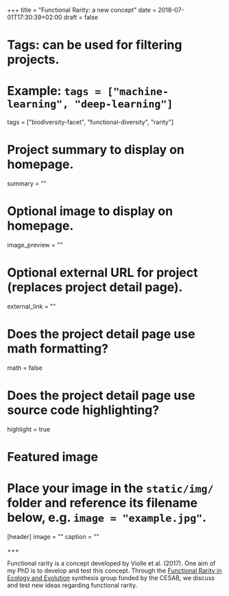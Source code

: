 +++
title = "Functional Rarity: a new concept"
date = 2018-07-01T17:30:39+02:00
draft = false

# Tags: can be used for filtering projects.
# Example: `tags = ["machine-learning", "deep-learning"]`
tags = ["biodiversity-facet", "functional-diversity", "rarity"]

# Project summary to display on homepage.
summary = ""

# Optional image to display on homepage.
image_preview = ""

# Optional external URL for project (replaces project detail page).
external_link = ""

# Does the project detail page use math formatting?
math = false

# Does the project detail page use source code highlighting?
highlight = true

# Featured image
# Place your image in the `static/img/` folder and reference its filename below, e.g. `image = "example.jpg"`.
[header]
image = ""
caption = ""

+++

Functional rarity is a concept developed by Violle et al. (2017). One aim of my PhD is to develop and test this concept.
Through the [Functional Rarity in Ecology and Evolution](http://www.cesab.org/index.php/en/projets-en-cours/projets-2015) synthesis group funded by the CESAB, we discuss and test new ideas regarding functional rarity.
